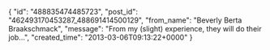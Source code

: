  {
   "id": "488835474485723",
   "post_id": "462493170453287_488691414500129",
   "from_name": "Beverly Berta Braakschmack",
   "message": "From my (slight) experience, they will do their job...",
   "created_time": "2013-03-06T09:13:22+0000"
 }
